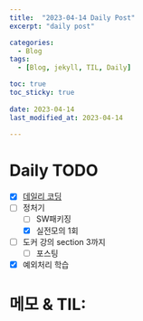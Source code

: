 ```yaml
---
title:  "2023-04-14 Daily Post"
excerpt: "daily post"

categories:
  - Blog
tags:
  - [Blog, jekyll, TIL, Daily]

toc: true
toc_sticky: true
 
date: 2023-04-14
last_modified_at: 2023-04-14

---
```


# Daily TODO

- [x] [데일리 코딩](https://urclass.codestates.com/classroom/33)
- [ ] 정처기
	- [ ] SW패키징
	- [x] 실전모의 1회
- [ ] 도커 강의 section 3까지
	- [ ] 포스팅
- [x] 예외처리 학습

# 메모 & TIL: 


